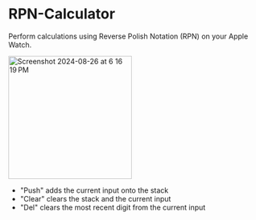 # RPN-Calculator

Perform calculations using Reverse Polish Notation (RPN) on your Apple Watch.

<img width="245" alt="Screenshot 2024-08-26 at 6 16 19 PM" src="https://github.com/user-attachments/assets/36d1f15d-f0f8-4cc9-993e-174877eac56a">

- "Push" adds the current input onto the stack
- "Clear" clears the stack and the current input
- "Del" clears the most recent digit from the current input
